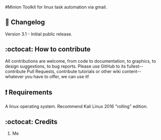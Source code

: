 #Minion
Toolkit for linux task automation via gmail.

## :scroll: Changelog
Version 3.1 - Initial public release.

## :octocat: How to contribute
All contributions are welcome, from code to documentation, to graphics, to design suggestions, to bug reports.  Please use GitHub to its fullest-- contribute Pull Requests, contribute tutorials or other wiki content-- whatever you have to offer, we can use it!

##  :heavy_exclamation_mark: Requirements

A linux operating system. Recommend Kali Linux 2016 "rolling" edition. 

## :octocat: Credits
1. Me
